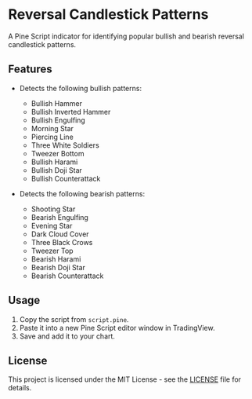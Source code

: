 # Reversal Candlestick Patterns

A Pine Script indicator for identifying popular bullish and bearish reversal candlestick patterns.

## Features
- Detects the following bullish patterns:
  - Bullish Hammer
  - Bullish Inverted Hammer
  - Bullish Engulfing
  - Morning Star
  - Piercing Line
  - Three White Soldiers
  - Tweezer Bottom
  - Bullish Harami
  - Bullish Doji Star
  - Bullish Counterattack

- Detects the following bearish patterns:
  - Shooting Star
  - Bearish Engulfing
  - Evening Star
  - Dark Cloud Cover
  - Three Black Crows
  - Tweezer Top
  - Bearish Harami
  - Bearish Doji Star
  - Bearish Counterattack

## Usage
1. Copy the script from `script.pine`.
2. Paste it into a new Pine Script editor window in TradingView.
3. Save and add it to your chart.

## License
This project is licensed under the MIT License - see the [LICENSE](LICENSE) file for details.
